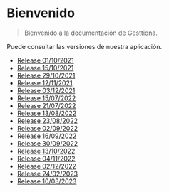 # Bienvenido

> Bienvenido a la documentación de Gesttiona.

Puede consultar las versiones de nuestra aplicación.

* [Release 01/10/2021](release/01.10.2021.md "Release 01/10/2021")
* [Release 15/10/2021](release/15.10.2021.md "Release 15/10/2021")
* [Release 29/10/2021](release/29.10.2021.md "Release 29/10/2021")
* [Release 12/11/2021](release/12.11.2021.md "Release 12/11/2021")
* [Release 03/12/2021](release/03.12.2021.md "Release 03/12/2021")
* [Release 15/07/2022](release/15.07.2022.md "Release 15/07/2022")
* [Release 21/07/2022](release/21.07.2022.md "Release 21/07/2022")
* [Release 13/08/2022](release/13.08.2022.md "Release 13/08/2022")
* [Release 23/08/2022](release/23.08.2022.md "Release 23/08/2022")
* [Release 02/09/2022](release/02.09.2022.md "Release 02/09/2022")
* [Release 16/09/2022](release/16.09.2022.md "Release 16/09/2022")
* [Release 30/09/2022](release/30.09.2022.md "Release 30/09/2022")
* [Release 13/10/2022](release/13.10.2022.md "Release 13/10/2022")
* [Release 04/11/2022](release/04.11.2022.md "Release 04/11/2022")
* [Release 02/12/2022](release/02.12.2022.md "Release 02/12/2022")
* [Release 24/02/2023](release/24.02.2023.md "Release 24/02/2023")
* [Release 10/03/2023](release/10.03.2023.md "Release 10/03/2023")